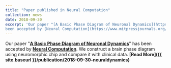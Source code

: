 ```yaml
---
title: "Paper published in Neural Computation"
collection: news
date: 2018-09-30
excerpt: 'Our paper "[A Basic Phase Diagram of Neuronal Dynamics](https://www.mitpressjournals.org/doi/abs/10.1162/neco_a_01103)" has
been accepted by [Neural Computation](https://www.mitpressjournals.org/loi/neco).'
---
```


Our paper "__[A Basic Phase Diagram of Neuronal Dynamics](https://www.mitpressjournals.org/doi/abs/10.1162/neco_a_01103)__" has
been accepted by __[Neural Computation](https://www.mitpressjournals.org/loi/neco)__. We construct a brain phase diagram using neuromorphic
chip and compare it with clinical data. __[Read More]({{ site.baseurl }}/publication/2018-09-30-neuraldynamics)__